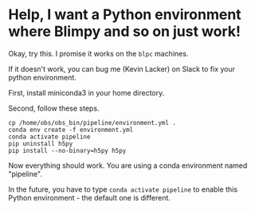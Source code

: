 # Help, I want a Python environment where Blimpy and so on just work!

Okay, try this. I promise it works on the `blpc` machines.

If it doesn't work, you can bug me (Kevin Lacker) on Slack to fix your python environment.

First, install miniconda3 in your home directory.

Second, follow these steps.

```
cp /home/obs/obs_bin/pipeline/environment.yml .
conda env create -f environment.yml
conda activate pipeline
pip uninstall h5py
pip install --no-binary=h5py h5py
```

Now everything should work. You are using a conda environment named "pipeline".

In the future, you have to type `conda activate pipeline` to enable this Python environment - the default one is different.
